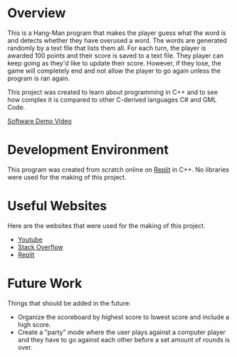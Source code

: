 # Overview

This is a Hang-Man program that makes the player guess what the word is and detects whether they have overused a word. The words are generated randomly by a text file that lists them all. For each turn, the player is awarded 100 points and their score is saved to a text file. They player can keep going as they'd like to update their score. However, if they lose, the game will completely end and not allow the player to go again unless the program is ran again.

This project was created to learn about programming in C++ and to see how complex it is compared to other C-derived languages C# and GML Code. 

[Software Demo Video](http://youtube.link.goes.here)

# Development Environment

This program was created from scratch online on [Replit](https://replit.com) in C++. No libraries were used for the making of this project.

# Useful Websites

Here are the websites that were used for the making of this project.

- [Youtube](https://www.youtube.com/)
- [Stack Overflow](https://stackoverflow.com/)
- [Replit](https://replit.com)

# Future Work

Things that should be added in the future:

- Organize the scoreboard by highest score to lowest score and include a high score.
- Create a "party" mode where the user plays against a computer player and they have to go against each other before a set amount of rounds is over.
